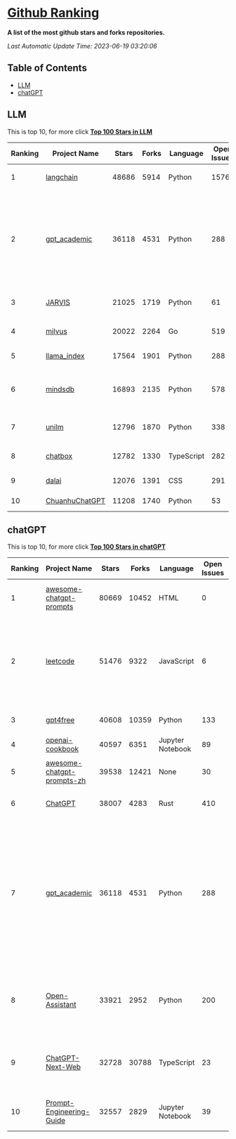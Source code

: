 [Github Ranking](./README.md)
==========

**A list of the most github stars and forks repositories.**

*Last Automatic Update Time: 2023-06-19 03:20:06*

## Table of Contents
 * [LLM](#LLM)
 * [chatGPT](#chatGPT)

## LLM

This is top 10, for more click **[Top 100 Stars in LLM](Top100/LLM.md)**

| Ranking | Project Name | Stars | Forks | Language | Open Issues | Description | Last Commit |
| ------- | ------------ | ----- | ----- | -------- | ----------- | ----------- | ----------- |
| 1 | [langchain](https://github.com/hwchase17/langchain) | 48686 | 5914 | Python | 1576 | ⚡ Building applications with LLMs through composability ⚡ | 2023-06-19T03:03:41Z |
| 2 | [gpt_academic](https://github.com/binary-husky/gpt_academic) | 36118 | 4531 | Python | 288 | 为ChatGPT/GLM提供图形交互界面，特别优化论文阅读润色体验，模块化设计支持自定义快捷按钮&函数插件，支持代码块表格显示，Tex公式双显示，支持Python和C++等项目剖析&自译解功能，PDF/LaTex论文翻译&总结功能，支持并行问询多种LLM模型，支持清华chatglm等本地模型。兼容复旦MOSS, llama, rwkv, 盘古, newbing, claude等 | 2023-06-18T12:28:49Z |
| 3 | [JARVIS](https://github.com/microsoft/JARVIS) | 21025 | 1719 | Python | 61 | JARVIS, a system to connect LLMs with ML community. Paper: https://arxiv.org/pdf/2303.17580.pdf | 2023-06-09T22:52:32Z |
| 4 | [milvus](https://github.com/milvus-io/milvus) | 20022 | 2264 | Go | 519 | A cloud-native vector database, storage for next generation AI applications | 2023-06-19T03:14:43Z |
| 5 | [llama_index](https://github.com/jerryjliu/llama_index) | 17564 | 1901 | Python | 288 | LlamaIndex (GPT Index) is a data framework for your LLM applications | 2023-06-19T00:47:36Z |
| 6 | [mindsdb](https://github.com/mindsdb/mindsdb) | 16893 | 2135 | Python | 578 | MindsDB is a Server for Artificial Intelligence Logic. Enabling developers to ship AI powered projects to production in a fast and scalable way.  | 2023-06-18T21:12:54Z |
| 7 | [unilm](https://github.com/microsoft/unilm) | 12796 | 1870 | Python | 338 | Large-scale Self-supervised Pre-training Across Tasks, Languages, and Modalities | 2023-06-17T14:41:26Z |
| 8 | [chatbox](https://github.com/Bin-Huang/chatbox) | 12782 | 1330 | TypeScript | 282 | Chatbox is a desktop app for GPT/LLM that supports Windows, Mac, Linux & Web Online | 2023-06-17T23:01:51Z |
| 9 | [dalai](https://github.com/cocktailpeanut/dalai) | 12076 | 1391 | CSS | 291 | The simplest way to run LLaMA on your local machine | 2023-06-12T17:24:00Z |
| 10 | [ChuanhuChatGPT](https://github.com/GaiZhenbiao/ChuanhuChatGPT) | 11208 | 1740 | Python | 53 | GUI for ChatGPT API and many LLMs | 2023-06-18T09:56:04Z |


## chatGPT

This is top 10, for more click **[Top 100 Stars in chatGPT](Top100/chatGPT.md)**

| Ranking | Project Name | Stars | Forks | Language | Open Issues | Description | Last Commit |
| ------- | ------------ | ----- | ----- | -------- | ----------- | ----------- | ----------- |
| 1 | [awesome-chatgpt-prompts](https://github.com/f/awesome-chatgpt-prompts) | 80669 | 10452 | HTML | 0 | This repo includes ChatGPT prompt curation to use ChatGPT better. | 2023-06-16T12:19:52Z |
| 2 | [leetcode](https://github.com/azl397985856/leetcode) | 51476 | 9322 | JavaScript | 6 | 推荐免费ChatGPT网站：www.lintcode.com/chat-gpt?utm_source=tf-github-lucifer  LeetCode Solutions: A Record of My Problem Solving Journey.( leetcode题解，记录自己的leetcode解题之路。) | 2023-06-13T16:05:38Z |
| 3 | [gpt4free](https://github.com/xtekky/gpt4free) | 40608 | 10359 | Python | 133 | decentralising the Ai Industry, just some language model api's... | 2023-06-17T22:59:34Z |
| 4 | [openai-cookbook](https://github.com/openai/openai-cookbook) | 40597 | 6351 | Jupyter Notebook | 89 | Examples and guides for using the OpenAI API | 2023-06-18T22:38:17Z |
| 5 | [awesome-chatgpt-prompts-zh](https://github.com/PlexPt/awesome-chatgpt-prompts-zh) | 39538 | 12421 | None | 30 | ChatGPT 中文调教指南。各种场景使用指南。学习怎么让它听你的话。 | 2023-06-19T03:00:36Z |
| 6 | [ChatGPT](https://github.com/lencx/ChatGPT) | 38007 | 4283 | Rust | 410 | 🔮 ChatGPT Desktop Application (Mac, Windows and Linux) | 2023-06-15T14:51:49Z |
| 7 | [gpt_academic](https://github.com/binary-husky/gpt_academic) | 36118 | 4531 | Python | 288 | 为ChatGPT/GLM提供图形交互界面，特别优化论文阅读润色体验，模块化设计支持自定义快捷按钮&函数插件，支持代码块表格显示，Tex公式双显示，支持Python和C++等项目剖析&自译解功能，PDF/LaTex论文翻译&总结功能，支持并行问询多种LLM模型，支持清华chatglm等本地模型。兼容复旦MOSS, llama, rwkv, 盘古, newbing, claude等 | 2023-06-18T12:28:49Z |
| 8 | [Open-Assistant](https://github.com/LAION-AI/Open-Assistant) | 33921 | 2952 | Python | 200 | OpenAssistant is a chat-based assistant that understands tasks, can interact with third-party systems, and retrieve information dynamically to do so. | 2023-06-18T18:38:03Z |
| 9 | [ChatGPT-Next-Web](https://github.com/Yidadaa/ChatGPT-Next-Web) | 32728 | 30788 | TypeScript | 23 | A well-designed cross-platform ChatGPT UI (Web / PWA / Linux / Win / MacOS). 一键拥有你自己的跨平台 ChatGPT 应用。 | 2023-06-19T02:39:03Z |
| 10 | [Prompt-Engineering-Guide](https://github.com/dair-ai/Prompt-Engineering-Guide) | 32557 | 2829 | Jupyter Notebook | 39 | 🐙 Guides, papers, lecture, notebooks and resources for prompt engineering | 2023-06-18T14:59:58Z |

